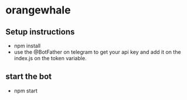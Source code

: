 # orangewhale

## Setup instructions

- npm install
- use the @BotFather on telegram to get your api key and add it on the index.js on the token variable.

## start the bot

- npm start
